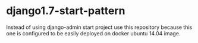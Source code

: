 django1.7-start-pattern
=======================

Instead of using django-admin start project use this repository because this one is configured to be easily deployed on docker ubuntu 14.04 image.
